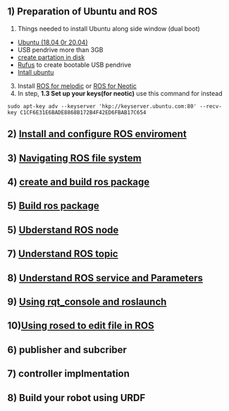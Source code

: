 ## 1)	Preparation of Ubuntu and ROS
1. Things needed to install Ubuntu along side window (dual boot)
- [Ubuntu (18.04 0r 20.04)](https://ubuntu.com/download/desktop#download)
- USB pendrive more than 3GB
- [create partation in disk](https://www.youtube.com/watch?v=_HgjasKuOBw)
- [Rufus](https://rufus.ie/en_US/) to create bootable USB pendrive 
- [Intall ubuntu](https://www.youtube.com/watch?v=-iSAyiicyQY&t=536s)
3. Install [ROS for melodic](http://wiki.ros.org/melodic/Installation/Ubuntu) or [ROS for Neotic](http://wiki.ros.org/noetic/Installation/Ubuntu)
4. In step, **1.3 Set up your keys(for neotic)** use this command for instead
```
sudo apt-key adv --keyserver 'hkp://keyserver.ubuntu.com:80' --recv-key C1CF6E31E6BADE8868B172B4F42ED6FBAB17C654
```

## 2) [Install and configure ROS enviroment](http://wiki.ros.org/ROS/Tutorials/InstallingandConfiguringROSEnvironment)

## 3) [Navigating ROS file system](http://wiki.ros.org/ROS/Tutorials/NavigatingTheFilesystem)
## 4) [create and build ros package](http://wiki.ros.org/ROS/Tutorials/CreatingPackage)
## 5) [Build ros package](http://wiki.ros.org/ROS/Tutorials/BuildingPackages)
## 5) [Ubderstand ROS node](http://wiki.ros.org/ROS/Tutorials/UnderstandingNodes)
## 7) [Understand ROS topic](http://wiki.ros.org/ROS/Tutorials/UnderstandingTopics)
## 8) [Understand ROS service and Parameters](http://wiki.ros.org/ROS/Tutorials/UnderstandingServicesParams)
## 9) [Using rqt_console and roslaunch](http://wiki.ros.org/ROS/Tutorials/UsingRqtconsoleRoslaunch)
## 10)[Using rosed to edit file in ROS](http://wiki.ros.org/ROS/Tutorials/UsingRosEd)
## 6) publisher and subcriber
## 7) controller implmentation
## 8) Build your robot using URDF
